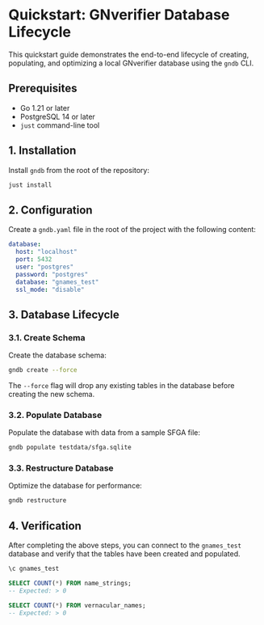 # Quickstart: GNverifier Database Lifecycle

This quickstart guide demonstrates the end-to-end lifecycle of creating, populating, and optimizing a local GNverifier database using the `gndb` CLI.

## Prerequisites

*   Go 1.21 or later
*   PostgreSQL 14 or later
*   `just` command-line tool

## 1. Installation

Install `gndb` from the root of the repository:

```bash
just install
```

## 2. Configuration

Create a `gndb.yaml` file in the root of the project with the following content:

```yaml
database:
  host: "localhost"
  port: 5432
  user: "postgres"
  password: "postgres"
  database: "gnames_test"
  ssl_mode: "disable"
```

## 3. Database Lifecycle

### 3.1. Create Schema

Create the database schema:

```bash
gndb create --force
```

The `--force` flag will drop any existing tables in the database before creating the new schema.

### 3.2. Populate Database

Populate the database with data from a sample SFGA file:

```bash
gndb populate testdata/sfga.sqlite
```

### 3.3. Restructure Database

Optimize the database for performance:

```bash
gndb restructure
```

## 4. Verification

After completing the above steps, you can connect to the `gnames_test` database and verify that the tables have been created and populated.

```sql
\c gnames_test

SELECT COUNT(*) FROM name_strings;
-- Expected: > 0

SELECT COUNT(*) FROM vernacular_names;
-- Expected: > 0
```
